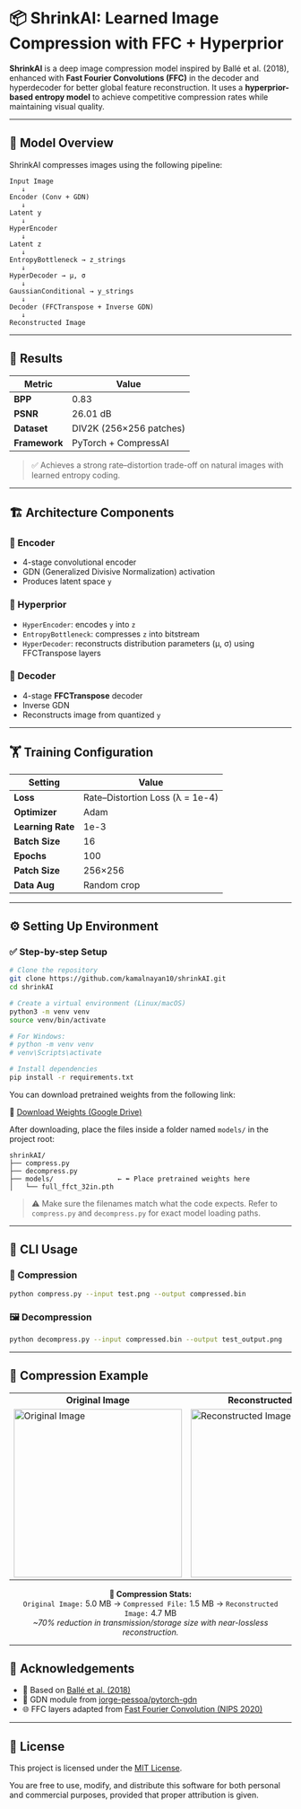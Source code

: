 # 📦 ShrinkAI: Learned Image Compression with FFC + Hyperprior

**ShrinkAI** is a deep image compression model inspired by Ballé et al. (2018), enhanced with **Fast Fourier Convolutions (FFC)** in the decoder and hyperdecoder for better global feature reconstruction. It uses a **hyperprior-based entropy model** to achieve competitive compression rates while maintaining visual quality.

---

## 🧠 Model Overview

ShrinkAI compresses images using the following pipeline:

```
Input Image
   ↓
Encoder (Conv + GDN)
   ↓
Latent y
   ↓
HyperEncoder
   ↓
Latent z
   ↓
EntropyBottleneck → z_strings
   ↓
HyperDecoder → μ, σ
   ↓
GaussianConditional → y_strings
   ↓
Decoder (FFCTranspose + Inverse GDN)
   ↓
Reconstructed Image
```

---

## 🧪 Results

| Metric        | Value                   |
| ------------- | ----------------------- |
| **BPP**       | 0.83                    |
| **PSNR**      | 26.01 dB                |
| **Dataset**   | DIV2K (256×256 patches) |
| **Framework** | PyTorch + CompressAI    |

> ✅ Achieves a strong rate–distortion trade-off on natural images with learned entropy coding.

---

## 🏗️ Architecture Components

### 🔹 Encoder
- 4-stage convolutional encoder
- GDN (Generalized Divisive Normalization) activation
- Produces latent space `y`

### 🔹 Hyperprior
- `HyperEncoder`: encodes `y` into `z`
- `EntropyBottleneck`: compresses `z` into bitstream
- `HyperDecoder`: reconstructs distribution parameters (μ, σ) using FFCTranspose layers

### 🔹 Decoder
- 4-stage **FFCTranspose** decoder
- Inverse GDN
- Reconstructs image from quantized `y`

---

## 🏋️ Training Configuration

| Setting           | Value                           |
| ----------------- | ------------------------------- |
| **Loss**          | Rate–Distortion Loss (λ = 1e-4) |
| **Optimizer**     | Adam                            |
| **Learning Rate** | 1e-3                            |
| **Batch Size**    | 16                              |
| **Epochs**        | 100                             |
| **Patch Size**    | 256×256                         |
| **Data Aug**      | Random crop                     |

---

## ⚙️ Setting Up Environment

### ✅ Step-by-step Setup

```bash
# Clone the repository
git clone https://github.com/kamalnayan10/shrinkAI.git
cd shrinkAI

# Create a virtual environment (Linux/macOS)
python3 -m venv venv
source venv/bin/activate

# For Windows:
# python -m venv venv
# venv\Scripts\activate

# Install dependencies
pip install -r requirements.txt
```

You can download pretrained weights from the following link:

🔗 [Download Weights (Google Drive)](https://drive.google.com/drive/folders/1x8uB0G7ZUu5aKFIsYPXEYdJ7qC1IyBS-?usp=sharing)

After downloading, place the files inside a folder named `models/` in the project root:

```
shrinkAI/
├── compress.py
├── decompress.py
├── models/                ← ⬅️ Place pretrained weights here
│   └── full_ffct_32in.pth
```

> ⚠️ Make sure the filenames match what the code expects. Refer to `compress.py` and `decompress.py` for exact model loading paths.

---

## 🚀 CLI Usage

### 🔐 Compression

```bash
python compress.py --input test.png --output compressed.bin
```

### 🖼️ Decompression

```bash
python decompress.py --input compressed.bin --output test_output.png
```

---

## 📸 Compression Example

<div align="center">
  <table>
    <tr>
      <td align="center"><strong>Original Image</strong></td>
      <td align="center"><strong>Reconstructed Image</strong></td>
    </tr>
    <tr>
      <td><img src="test.png" alt="Original Image" width="300"/></td>
      <td><img src="test_output.png" alt="Reconstructed Image" width="300"/></td>
    </tr>
  </table>
</div>

<p align="center">
  <strong>🧾 Compression Stats:</strong><br>
  <code>Original Image:</code> 5.0 MB → <code>Compressed File:</code> 1.5 MB → <code>Reconstructed Image:</code> 4.7 MB<br>
  <em>~70% reduction in transmission/storage size with near-lossless reconstruction.</em>
</p>

---

## 🙌 Acknowledgements

- 📜 Based on [Ballé et al. (2018)](https://arxiv.org/abs/1802.01436)
- 🔧 GDN module from [jorge-pessoa/pytorch-gdn](https://github.com/jorge-pessoa/pytorch-gdn)
- 🌐 FFC layers adapted from [Fast Fourier Convolution (NIPS 2020)](https://papers.nips.cc/paper_files/paper/2020/file/2fd5d41ec6cfab47e32164d5624269b1-Paper.pdf)

---

## 📄 License

This project is licensed under the [MIT License](LICENSE).

You are free to use, modify, and distribute this software for both personal and commercial purposes, provided that proper attribution is given.
